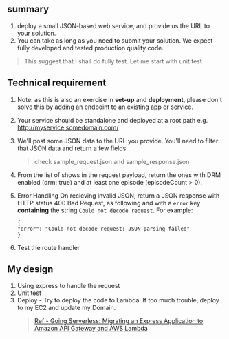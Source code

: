 ## summary

1. deploy a small JSON-based web service, and provide us the URL to your solution.
2. You can take as long as you need to submit your solution. We expect fully developed and tested production quality code.

> This suggest that I shall do fully test. Let me start with unit test

## Technical requirement

1. Note: as this is also an exercise in **set-up** and **deployment**, please
   don't solve this by adding an endpoint to an existing app or service.
2. Your service should be standalone and deployed at a root path e.g. http://myservice.somedomain.com/
3. We'll post some JSON data to the URL you provide. You'll need to filter that JSON data and return a few fields.

   > check sample_request.json and sample_response.json

4. From the list of shows in the request payload, return the ones with DRM enabled (drm: true) and at least one episode (episodeCount > 0).

5. Error Handling
   On recieving invalid JSON, return a JSON response with HTTP status 400 Bad Request,
   as following
   and with a `error` key **containing** the string `Could not decode request`. For example:

   ```
   {
   "error": "Could not decode request: JSON parsing failed"
   }
   ```

6. Test the route handler

## My design

1. Using express to handle the request
2. Unit test
3. Deploy - Try to deploy the code to Lambda. If too much trouble, deploy to my EC2 and update my Domain.
   > [Ref - Going Serverless: Migrating an Express Application to Amazon API Gateway and AWS Lambda](https://aws.amazon.com/blogs/compute/going-serverless-migrating-an-express-application-to-amazon-api-gateway-and-aws-lambda/)
